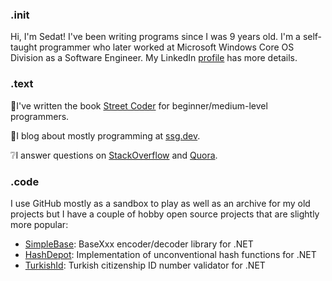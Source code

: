 ### .init
Hi, I'm Sedat! I've been writing programs since I was 9 years old. I'm a self-taught programmer who later worked at Microsoft Windows Core OS Division as a Software Engineer. My LinkedIn [profile](https://www.linkedin.com/in/kapanoglu/) has more details.

### .text
📙I've written the book [Street Coder](https://streetcoder.org) for beginner/medium-level programmers. 

📃I blog about mostly programming at [ssg.dev](https://ssg.dev).

❔I answer questions on [StackOverflow](https://stackoverflow.com/users/54937/sedat-kapanoglu?tab=profile) and [Quora](https://www.quora.com/profile/Sedat-Kapanoglu).

### .code
I use GitHub mostly as a sandbox to play as well as an archive for my old projects 
but I have a couple of hobby open source projects that are slightly more popular:
 - [SimpleBase](https://github.com/ssg/SimpleBase): BaseXxx encoder/decoder library for .NET
 - [HashDepot](https://github.com/ssg/HashDepot): Implementation of unconventional hash functions for .NET
 - [TurkishId](https://github.com/ssg/TurkishId): Turkish citizenship ID number validator for .NET
